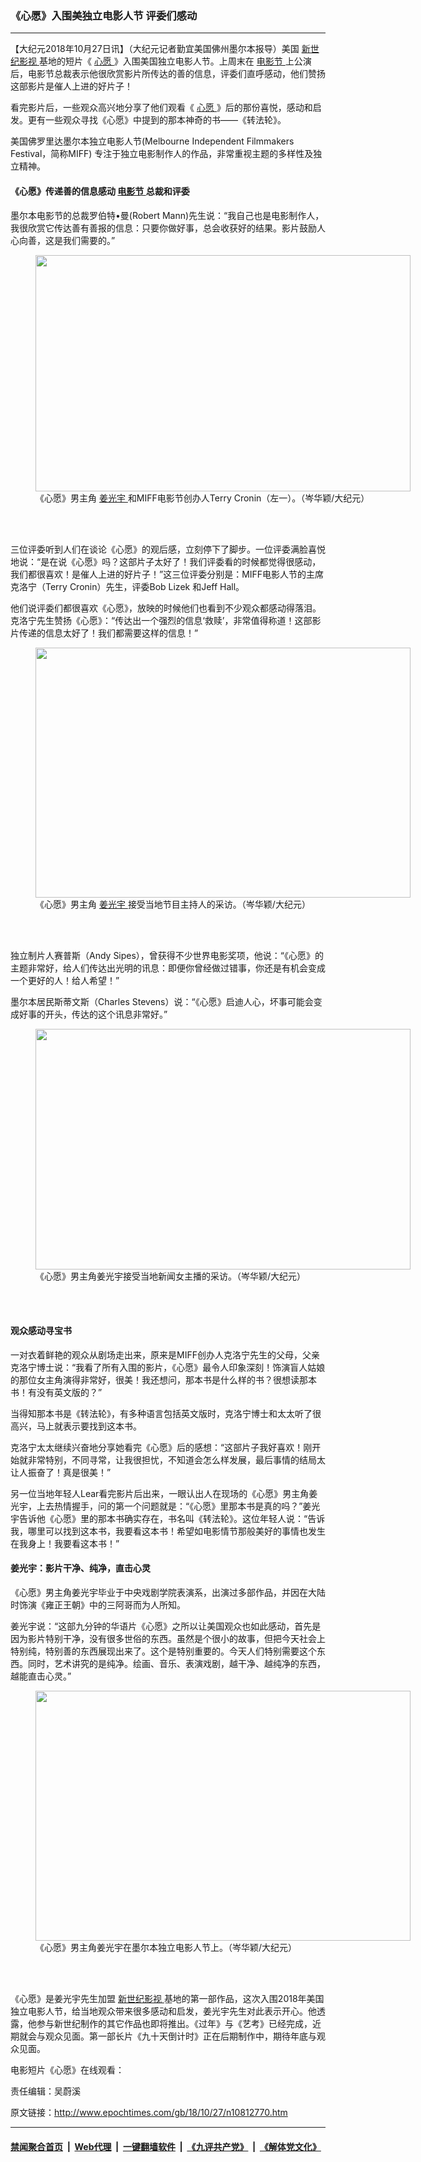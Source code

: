### 《心愿》入围美独立电影人节 评委们感动
------------------------

<p>
 【大纪元2018年10月27日讯】（大纪元记者勤宜美国佛州墨尔本报导）美国
 <a href="http://www.epochtimes.com/gb/tag/%E6%96%B0%E4%B8%96%E7%BA%AA%E5%BD%B1%E8%A7%86.html">
  新世纪影视
 </a>
 基地的短片《
 <a href="http://www.epochtimes.com/gb/tag/%E5%BF%83%E6%84%BF.html">
  心愿
 </a>
 》入围美国独立电影人节。上周末在
 <a href="http://www.epochtimes.com/gb/tag/%E7%94%B5%E5%BD%B1%E8%8A%82.html">
  电影节
 </a>
 上公演后，电影节总裁表示他很欣赏影片所传达的善的信息，评委们直呼感动，他们赞扬这部影片是催人上进的好片子！
</p>
<p>
 看完影片后，一些观众高兴地分享了他们观看《
 <a href="http://www.epochtimes.com/gb/tag/%E5%BF%83%E6%84%BF.html">
  心愿
 </a>
 》后的那份喜悦，感动和启发。更有一些观众寻找《心愿》中提到的那本神奇的书——《转法轮》。
</p>
<p>
 美国佛罗里达墨尔本独立电影人节(Melbourne Independent Filmmakers Festival，简称MIFF) 专注于独立电影制作人的作品，非常重视主题的多样性及独立精神。
</p>
<h4>
 《心愿》传递善的信息感动
 <a href="http://www.epochtimes.com/gb/tag/%E7%94%B5%E5%BD%B1%E8%8A%82.html">
  电影节
 </a>
 总裁和评委
</h4>
<p>
 墨尔本电影节的总裁罗伯特•曼(Robert Mann)先生说：“我自己也是电影制作人，我很欣赏它传达善有善报的信息：只要你做好事，总会收获好的结果。影片鼓励人心向善，这是我们需要的。”
</p>
<figure class="wp-caption aligncenter" id="attachment_10812812" style="width: 600px">
 <a href="http://i.epochtimes.com/assets/uploads/2018/10/54f97780ec8d5a3839040f42be3a939e.jpg">
  <img alt="" class="size-large wp-image-10812812" height="378" src="http://i.epochtimes.com/assets/uploads/2018/10/54f97780ec8d5a3839040f42be3a939e-600x378.jpg" width="600"/>
 </a>
 <br/><figcaption class="wp-caption-text">
  《心愿》男主角
  <a href="http://www.epochtimes.com/gb/tag/%E5%A7%9C%E5%85%89%E5%AE%87.html">
   姜光宇
  </a>
  和MIFF电影节创办人Terry Cronin（左一）。（岑华颖/大纪元）
 </figcaption><br/>
</figure><br/>
<p>
 三位评委听到人们在谈论《心愿》的观后感，立刻停下了脚步。一位评委满脸喜悦地说：“是在说《心愿》吗？这部片子太好了！我们评委看的时候都觉得很感动，我们都很喜欢！是催人上进的好片子！”这三位评委分别是：MIFF电影人节的主席克洛宁（Terry Cronin）先生，评委Bob Lizek 和Jeff Hall。
</p>
<p>
 他们说评委们都很喜欢《心愿》，放映的时候他们也看到不少观众都感动得落泪。克洛宁先生赞扬《心愿》：“传达出一个强烈的信息‘救赎’，非常值得称道！这部影片传递的信息太好了！我们都需要这样的信息！”
</p>
<figure class="wp-caption aligncenter" id="attachment_10812813" style="width: 600px">
 <a href="http://i.epochtimes.com/assets/uploads/2018/10/f24d66e00406e60857e6bc8b53ab8b74.jpg">
  <img alt="" class="size-large wp-image-10812813" height="400" src="http://i.epochtimes.com/assets/uploads/2018/10/f24d66e00406e60857e6bc8b53ab8b74-600x400.jpg" width="600"/>
 </a>
 <br/><figcaption class="wp-caption-text">
  《心愿》男主角
  <a href="http://www.epochtimes.com/gb/tag/%E5%A7%9C%E5%85%89%E5%AE%87.html">
   姜光宇
  </a>
  接受当地节目主持人的采访。（岑华颖/大纪元）
 </figcaption><br/>
</figure><br/>
<p>
 独立制片人赛普斯（Andy Sipes），曾获得不少世界电影奖项，他说：“《心愿》的主题非常好，给人们传达出光明的讯息：即便你曾经做过错事，你还是有机会变成一个更好的人！给人希望！”
</p>
<p>
 墨尔本居民斯蒂文斯（Charles Stevens）说：“《心愿》启迪人心，坏事可能会变成好事的开头，传达的这个讯息非常好。”
</p>
<figure class="wp-caption aligncenter" id="attachment_10812814" style="width: 600px">
 <a href="http://i.epochtimes.com/assets/uploads/2018/10/ef0c6492aa33fc0efd6433f9a8866ce1.jpg">
  <img alt="" class="size-large wp-image-10812814" height="385" src="http://i.epochtimes.com/assets/uploads/2018/10/ef0c6492aa33fc0efd6433f9a8866ce1-600x385.jpg" width="600"/>
 </a>
 <br/><figcaption class="wp-caption-text">
  《心愿》男主角姜光宇接受当地新闻女主播的采访。（岑华颖/大纪元）
 </figcaption><br/>
</figure><br/>
<h4>
 观众感动寻宝书
</h4>
<p>
 一对衣着鲜艳的观众从剧场走出来，原来是MIFF创办人克洛宁先生的父母，父亲克洛宁博士说：“我看了所有入围的影片，《心愿》最令人印象深刻！饰演盲人姑娘的那位女主角演得非常好，很美！我还想问，那本书是什么样的书？很想读那本书！有没有英文版的？”
</p>
<p>
 当得知那本书是《转法轮》，有多种语言包括英文版时，克洛宁博士和太太听了很高兴，马上就表示要找到这本书。
</p>
<p>
 克洛宁太太继续兴奋地分享她看完《心愿》后的感想：“这部片子我好喜欢！刚开始就非常特别，不同寻常，让我很担忧，不知道会怎么样发展，最后事情的结局太让人振奋了！真是很美！”
</p>
<p>
 另一位当地年轻人Lear看完影片后出来，一眼认出人在现场的《心愿》男主角姜光宇，上去热情握手，问的第一个问题就是：“《心愿》里那本书是真的吗？”姜光宇告诉他《心愿》里的那本书确实存在，书名叫《转法轮》。这位年轻人说：“告诉我，哪里可以找到这本书，我要看这本书！希望如电影情节那般美好的事情也发生在我身上！我要看这本书！”
</p>
<h4>
 姜光宇：影片干净、纯净，直击心灵
</h4>
<p>
 《心愿》男主角姜光宇毕业于中央戏剧学院表演系，出演过多部作品，并因在大陆时饰演《雍正王朝》中的三阿哥而为人所知。
</p>
<p>
 姜光宇说：“这部九分钟的华语片《心愿》之所以让美国观众也如此感动，首先是因为影片特别干净，没有很多世俗的东西。虽然是个很小的故事，但把今天社会上特别纯，特别善的东西展现出来了。这个是特别重要的。今天人们特别需要这个东西。同时，艺术讲究的是纯净。绘画、音乐、表演戏剧，越干净、越纯净的东西，越能直击心灵。”
</p>
<figure class="wp-caption aligncenter" id="attachment_10812819" style="width: 600px">
 <a href="http://i.epochtimes.com/assets/uploads/2018/10/97fc92511990b5746661b7504730dcfe.jpg">
  <img alt="" class="size-large wp-image-10812819" height="400" src="http://i.epochtimes.com/assets/uploads/2018/10/97fc92511990b5746661b7504730dcfe-600x400.jpg" width="600"/>
 </a>
 <br/><figcaption class="wp-caption-text">
  《心愿》男主角姜光宇在墨尔本独立电影人节上。（岑华颖/大纪元）
 </figcaption><br/>
</figure><br/>
<p>
 《心愿》是姜光宇先生加盟
 <a href="http://www.epochtimes.com/gb/tag/%E6%96%B0%E4%B8%96%E7%BA%AA%E5%BD%B1%E8%A7%86.html">
  新世纪影视
 </a>
 基地的第一部作品，这次入围2018年美国独立电影人节，给当地观众带来很多感动和启发，姜光宇先生对此表示开心。他透露，他参与新世纪制作的其它作品也即将推出。《过年》与《艺考》已经完成，近期就会与观众见面。第一部长片《九十天倒计时》正在后期制作中，期待年底与观众见面。
</p>
<p>
 电影短片《心愿》在线观看：
</p>
<div class="video_fit_container">
</div>
<p>
 责任编辑：吴蔚溪
</p>

原文链接：http://www.epochtimes.com/gb/18/10/27/n10812770.htm


------------------------
#### [禁闻聚合首页](https://github.com/gfw-breaker/banned-news/blob/master/README.md) &nbsp;|&nbsp; [Web代理](https://github.com/gfw-breaker/open-proxy/blob/master/README.md) &nbsp;|&nbsp; [一键翻墙软件](https://github.com/gfw-breaker/nogfw/blob/master/README.md) &nbsp;|&nbsp; [《九评共产党》](https://github.com/gfw-breaker/9ping.md/blob/master/README.md#九评之一评共产党是什么) &nbsp;|&nbsp; [《解体党文化》](https://github.com/gfw-breaker/jtdwh.md/blob/master/README.md#绪论)